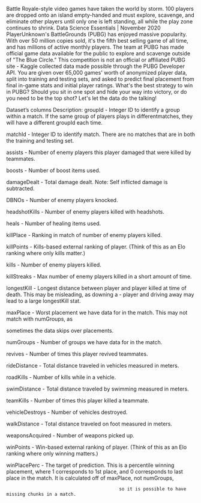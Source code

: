 Battle Royale-style video games have taken the world by storm. 100 players are dropped onto an island empty-handed and must explore, scavenge, and eliminate other players until only one is left standing, all
while the play zone continues to shrink. Data Science Essentials | November 2020 PlayerUnknown's BattleGrounds (PUBG) has enjoyed massive popularity. With over 50 million copies sold, it's the fifth best selling game of all time, and has millions of active monthly players.
The team at PUBG has made official game data available for the public to explore and scavenge outside of "The Blue Circle." This competition is not an official or affiliated PUBG site - Kaggle collected data made possible through the PUBG Developer API.
You are given over 65,000 games' worth of anonymized player data, split into training and testing sets, and asked to predict final placement from final in-game stats and initial player ratings.
What's the best strategy to win in PUBG? Should you sit in one spot and hide your way into victory, or do you need to be the top shot? Let's let the data do the talking!

Dataset’s columns Description:
groupId - Integer ID to identify a group within a match. If the same group of players plays in differentmatches, they will have a different groupId each time.

matchId - Integer ID to identify match. There are no matches that are in both the training and testing set.

assists - Number of enemy players this player damaged that were killed by teammates.

boosts - Number of boost items used.

damageDealt - Total damage dealt. Note: Self inflicted damage is subtracted.

DBNOs - Number of enemy players knocked.

headshotKills - Number of enemy players killed with headshots.

heals - Number of healing items used.

killPlace - Ranking in match of number of enemy players killed.

killPoints - Kills-based external ranking of player. (Think of this as an Elo ranking where only kills matter.)

kills - Number of enemy players killed.

killStreaks - Max number of enemy players killed in a short amount of time.

longestKill - Longest distance between player and player killed at time of death. This may be misleading,
as downing a - player and driving away may lead to a large longestKill stat.

maxPlace - Worst placement we have data for in the match. This may not match with numGroups, as

sometimes the data skips over placements.

numGroups - Number of groups we have data for in the match.

revives - Number of times this player revived teammates.

rideDistance - Total distance traveled in vehicles measured in meters.

roadKills - Number of kills while in a vehicle.

swimDistance - Total distance traveled by swimming measured in meters.

teamKills - Number of times this player killed a teammate.

vehicleDestroys - Number of vehicles destroyed.

walkDistance - Total distance traveled on foot measured in meters.

weaponsAcquired - Number of weapons picked up.

winPoints - Win-based external ranking of player. (Think of this as an Elo ranking where only winning
matters.)

winPlacePerc - The target of prediction. This is a percentile winning placement, where 1 corresponds to
1st place, and 0 corresponds to last place in the match. It is calculated off of maxPlace, not numGroups,
                                              
                                              so it is possible to have missing chunks in a match.
